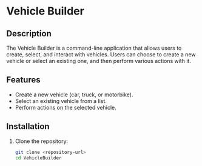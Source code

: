 # Vehicle Builder

## Description
The Vehicle Builder is a command-line application that allows users to create, select, and interact with vehicles. Users can choose to create a new vehicle or select an existing one, and then perform various actions with it.

## Features
- Create a new vehicle (car, truck, or motorbike).
- Select an existing vehicle from a list.
- Perform actions on the selected vehicle.

## Installation
1. Clone the repository:
   ```bash
   git clone <repository-url>
   cd VehicleBuilder

